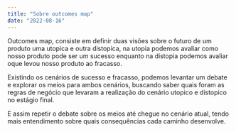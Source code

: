 ```yaml
---
title: "Sobre outcomes map"
date: "2022-08-16"
---
```


Outcomes map, consiste em definir duas visões sobre o futuro de um produto uma utopica e outra distopica, na utopia podemos avaliar como nosso produto pode ser um sucesso enquanto na distopia podemos avaliar oque levou nosso produto ao fracasso.

Existindo os cenários de sucesso e fracasso, podemos levantar um debate e explorar os meios para ambos cenários, buscando saber quais foram as regras de negócio que levaram a realização do cenário utopico e distopico no estágio final.

E assim repetir o debate sobre os meios até chegue no cenário atual, tendo mais entendimento sobre quais consequências cada caminho desenvolve.